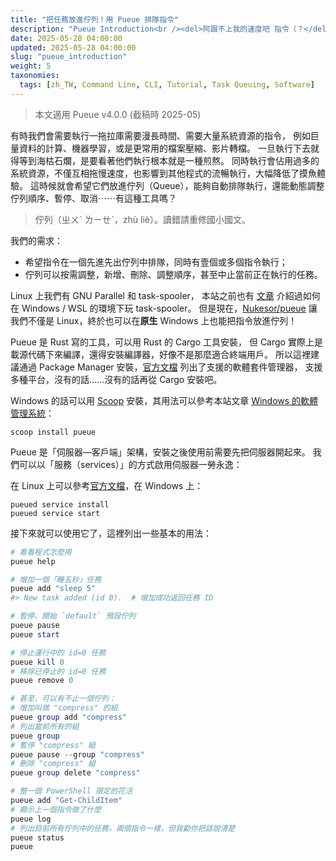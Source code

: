 ```yaml
---
title: "把任務放進佇列！用 Pueue 排隊指令"
description: "Pueue Introduction<br /><del>阿跟不上我的速度吧 指令（？</del>"
date: 2025-05-28 04:00:00
updated: 2025-05-28 04:00:00
slug: "pueue_introduction"
weight: 5
taxonomies:
  tags: [zh_TW, Command Line, CLI, Tutorial, Task Queuing, Software]
---
```


> 本文適用 Pueue v4.0.0 (截稿時 2025-05)

有時我們會需要執行一拖拉庫需要漫長時間、需要大量系統資源的指令，
例如巨量資料的計算、機器學習，或是更常用的檔案壓縮、影片轉檔。
一旦執行下去就得等到海枯石爛，是要看著他們執行根本就是一種煎熬。
同時執行會佔用過多的系統資源，不僅互相拖慢速度，也影響到其他程式的流暢執行，大幅降低了摸魚體驗。
這時候就會希望它們放進佇列（Queue），能夠自動排隊執行，還能動態調整佇列順序、暫停、取消⋯⋯有這種工具嗎？

> 佇列（ㄓㄨˋ ㄌㄧㄝˋ，zhù liè）。讀錯請重修國小國文。

我們的需求：

- 希望指令在一個先進先出佇列中排隊，同時有壹個或多個指令執行；
- 佇列可以按需調整，新增、刪除、調整順序，甚至中止當前正在執行的任務。

Linux 上我們有 GNU Parallel 和 task-spooler，
本站之前也有 [文章][WSL_Task_Spooler_Work_With_Batch_Script.md] 介紹過如何在 Windows / WSL 的環境下玩 task-spooler。
但是現在，[Nukesor/pueue][] 讓我們不僅是 Linux，終於也可以在**原生** Windows 上也能把指令放進佇列！

[WSL_Task_Spooler_Work_With_Batch_Script.md]: @/posts/ash_heap_of_history/WSL_Task_Spooler_Work_With_Batch_Script.md
[Nukesor/pueue]: https://github.com/Nukesor/pueue

Pueue 是 Rust 寫的工具，可以用 Rust 的 Cargo 工具安裝，
但 Cargo 實際上是載源代碼下來編譯，還得安裝編譯器，好像不是那麼適合終端用戶。
所以這裡建議通過 Package Manager 安裝，[官方文檔][pueue/readme#installation] 列出了支援的軟體套件管理器，
支援多種平台，沒有的話……沒有的話再從 Cargo 安裝吧。

Windows 的話可以用 [Scoop](https://scoop.sh/) 安裝，其用法可以參考本站文章 [Windows 的軟體管理系統][]：

[Windows 的軟體管理系統]: @/posts/command_line_useages/Windows_Package_Managers.md

```shell
scoop install pueue
```

Pueue 是「伺服器—客戶端」架構，安裝之後使用前需要先把伺服器開起來。
我們可以以「服務（services）」的方式啟用伺服器一勞永逸：

在 Linux 上可以參考[官方文檔][pueue/wiki/Get-started#systemd]，在 Windows 上：

```shell
pueued service install
pueued service start
```

[pueue/readme#installation]: https://github.com/Nukesor/pueue?tab=readme-ov-file#installation
[pueue/wiki/Get-started#systemd]: https://github.com/Nukesor/pueue/wiki/Get-started#systemd

接下來就可以使用它了，這裡列出一些基本的用法：

```powershell
# 看看程式怎麼用
pueue help

# 增加一個「睡五秒」任務
pueue add "sleep 5"
#> New task added (id 0).  # 增加成功返回任務 ID

# 暫停、開始 `default` 預設佇列
pueue pause
pueue start

# 停止運行中的 id=0 任務
pueue kill 0
# 移除已停止的 id=0 任務
pueue remove 0

# 甚至，可以有不止一個佇列：
# 增加叫做 "compress" 的組
pueue group add "compress"
# 列出當前所有的組
pueue group
# 暫停 "compress" 組
pueue pause --group "compress"
# 刪除 "compress" 組
pueue group delete "compress"

# 整一個 PowerShell 限定的花活
pueue add "Get-ChildItem"
# 顯示上一個指令做了什麼
pueue log
# 列出目前所有佇列中的任務，兩個指令一樣，但我勸你把話說清楚
pueue status
pueue
```
